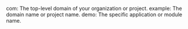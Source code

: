 com: The top-level domain of your organization or project.
example: The domain name or project name.
demo: The specific application or module name.
